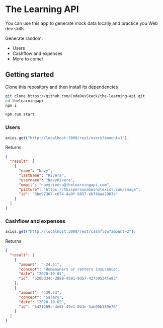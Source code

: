# The Learning API

You can use this app to generate mock data locally and practice you Web dev skills.

Generate random:

- Users
- Cashflow and expenses
- More to come!

## Getting started

Clone this repository and then install its dependencies

```bash
git clone https://github.com/CodeDevStack/the-learning-api.git
cd thelearningapi
npm i

npm run start
```

### Users

```javascript
axios.get("http://localhost:3000/rest/users?amount=1");
```

Returns

```json
{
  "result": [
    {
      "name": "Navy",
      "lastName": "Rivera",
      "username": "NavyRivera",
      "email": "navyrivera@thelearningapi.com",
      "picture": "https://thispersondoesnotexist.com/image",
      "id": "8be97367-c674-4a9f-9857-eb74baa2963a"
    }
  ]
}
```

### Cashflow and expenses

```javascript
axios.get("http://localhost:3000/rest/cashflow?amount=2");
```

Returns

```json
{
  "result": [
    {
      "amount": "-24.51",
      "concept": "Homeowners or renters insurance",
      "date": "2020-10-01",
      "id": "b20bd34c-2888-4591-9d57-42759534fe83"
    },
    {
      "amount": "439.53",
      "concept": "Salary",
      "date": "2020-10-02",
      "id": "6421269c-4e6f-49e1-8b3e-3ab99b189e76"
    }
  ]
}
```
